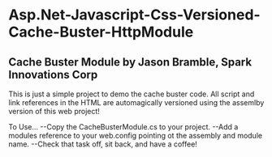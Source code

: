# Asp.Net-Javascript-Css-Versioned-Cache-Buster-HttpModule

Cache Buster Module
by Jason Bramble, Spark Innovations Corp
----------------------------------------
This is just a simple project to demo the cache buster code.  All script and link references in the HTML are automagically versioned 
using the assemlby version of this web project!

To Use...
--Copy the CacheBusterModule.cs to your project.
--Add a modules reference to your web.config pointing ot the assembly and module name.
--Check that task off, sit back, and have a coffee!
